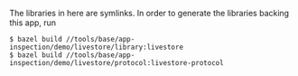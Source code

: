 The libraries in here are symlinks. In order to generate the libraries backing this
app, run

```
$ bazel build //tools/base/app-inspection/demo/livestore/library:livestore
$ bazel build //tools/base/app-inspection/demo/livestore/protocol:livestore-protocol
```
